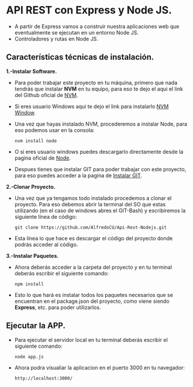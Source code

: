 # API REST con Express y Node JS.

- A partir de Express vamos a construir nuestra aplicaciones web que eventualmente se ejecutan en un entorno Node JS.
- Controladores y rutas en Node JS.

## Características técnicas de instalación.

**1.-Instalar Software.**

* Para poder trabajar este proyecto en tu máquina, primero que nada tendrás que instalar **NVM** en tu equipo, para eso
te dejo el aqui el link del Github oficial de [NVM](https://github.com/creationix/nvm).

* Si eres usuario Windows aqui te dejo el link para instalarlo [NVM Window](https://github.com/coreybutler/nvm-windows).

* Una vez que hayas instalado NVM, procederemos a instalar Node, para eso podemos usar en la consola: 

  ```nvm install node```

* O si eres usuario windows puedes descargarlo directamente desde la pagina oficial de [Node](https://nodejs.org/es/).

* Despues tienes que instalar GIT para poder trabajar con este proyecto, para eso puedes acceder a la pagina de [Instalar GIT](https://git-scm.com/book/es/v2/Inicio---Sobre-el-Control-de-Versiones-Instalaci%C3%B3n-de-Git).

**2.-Clonar Proyecto.**

* Una vez que ya tengamos todo instalado procedemos a clonar el proyecto. Para eso debemos abrir la terminal del SO que estas utilizando (en el caso de windows abres el GIT-Bash) y escribiremos la siguiente línea de código:

  ```git clone https://github.com/AlfredoCU/Api-Rest-Nodejs.git```

* Esta línea lo que hace es descargar el código del proyecto donde podrás acceder al código.

**3.-Instalar Paquetes.**

* Ahora deberás acceder a la carpeta del proyecto y en tu terminal deberás escribir el siguiente comando:

  ```npm install```

* Esto lo que hará es instalar todos los paquetes necesarios que se encuentran en el package.json del proyecto, como viene siendo **Express**, etc. para poder utilizarlos.

## Ejecutar la APP.

* Para ejecutar el servidor local en tu terminal deberás escribir el siguiente comando:

  ```node app.js```

* Ahora podra visualiar la aplicacion en el puerto 3000 en tu navegador:

  ```http://localhost:3000/```
